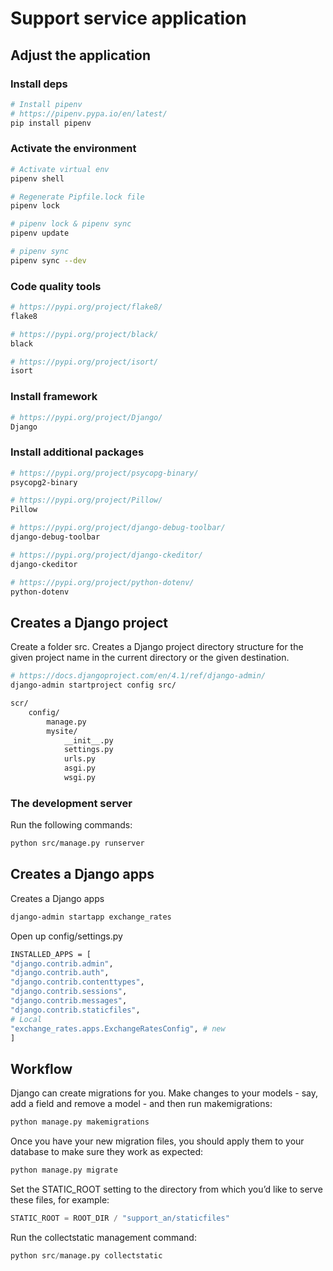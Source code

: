 # Support service application

## Adjust the application

### Install deps

```bash
# Install pipenv
# https://pipenv.pypa.io/en/latest/
pip install pipenv
```

### Activate the environment

```bash
# Activate virtual env
pipenv shell
```

```bash
# Regenerate Pipfile.lock file
pipenv lock
```

```bash
# pipenv lock & pipenv sync
pipenv update
```

```bash
# pipenv sync
pipenv sync --dev
```

### Code quality tools

```bash
# https://pypi.org/project/flake8/
flake8

# https://pypi.org/project/black/
black

# https://pypi.org/project/isort/
isort
```

### Install framework

```bash
# https://pypi.org/project/Django/
Django
```

### Install additional packages

```bash
# https://pypi.org/project/psycopg-binary/
psycopg2-binary

# https://pypi.org/project/Pillow/
Pillow

# https://pypi.org/project/django-debug-toolbar/
django-debug-toolbar

# https://pypi.org/project/django-ckeditor/
django-ckeditor

# https://pypi.org/project/python-dotenv/
python-dotenv
```

## Creates a Django project

Create a folder src.
Creates a Django project directory structure for the given project name in the current directory or the given destination.

```bash
# https://docs.djangoproject.com/en/4.1/ref/django-admin/
django-admin startproject config src/
```

```bash
scr/
    config/
        manage.py
        mysite/
            __init__.py
            settings.py
            urls.py
            asgi.py
            wsgi.py
```

### The development server

Run the following commands:

```bash
python src/manage.py runserver
```

## Creates a Django apps

Creates a Django apps

```bash
django-admin startapp exchange_rates
```

Open up config/settings.py

```bash
INSTALLED_APPS = [
"django.contrib.admin",
"django.contrib.auth",
"django.contrib.contenttypes",
"django.contrib.sessions",
"django.contrib.messages",
"django.contrib.staticfiles",
# Local
"exchange_rates.apps.ExchangeRatesConfig", # new
]
```

## Workflow

Django can create migrations for you. Make changes to your models - say, add a field and remove a model - and then run makemigrations:

``` python
python manage.py makemigrations
```

Once you have your new migration files, you should apply them to your database to make sure they work as expected:

``` python
python manage.py migrate
```

Set the STATIC_ROOT setting to the directory from which you’d like to serve these files, for example:

``` python
STATIC_ROOT = ROOT_DIR / "support_an/staticfiles"
```

Run the collectstatic management command:

```python
python src/manage.py collectstatic
```
